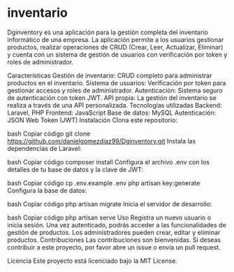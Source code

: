 # inventario
Dginventory es una aplicación para la gestión completa del inventario informático de una empresa. La aplicación permite a los usuarios gestionar productos, realizar operaciones de CRUD (Crear, Leer, Actualizar, Eliminar) y cuenta con un sistema de gestión de usuarios con verificación por token y roles de administrador.

Características
Gestión de inventario: CRUD completo para administrar productos en el inventario.
Sistema de usuarios: Verificación por token para gestionar accesos y roles de administrador.
Autenticación: Sistema seguro de autenticación con token JWT.
API propia: La gestión del inventario se realiza a través de una API personalizada.
Tecnologías utilizadas
Backend: Laravel, PHP
Frontend: JavaScript
Base de datos: MySQL
Autenticación: JSON Web Token (JWT)
Instalación
Clona este repositorio:

bash
Copiar código
git clone https://github.com/danielgomezdiaz99/Dginventory.git
Instala las dependencias de Laravel:

bash
Copiar código
composer install
Configura el archivo .env con los detalles de tu base de datos y la clave de JWT:

bash
Copiar código
cp .env.example .env
php artisan key:generate
Configura la base de datos:

bash
Copiar código
php artisan migrate
Inicia el servidor de desarrollo:

bash
Copiar código
php artisan serve
Uso
Registra un nuevo usuario o inicia sesión.
Una vez autenticado, podrás acceder a las funcionalidades de gestión de productos.
Los administradores pueden crear, editar y eliminar productos.
Contribuciones
Las contribuciones son bienvenidas. Si deseas contribuir a este proyecto, por favor abre un issue o envía un pull request.

Licencia
Este proyecto está licenciado bajo la MIT License.
